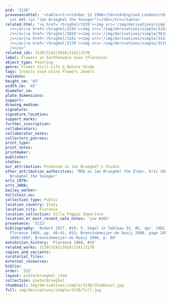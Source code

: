 ```yaml
---
pid: '3138'
provenancehtml: '<table><tr><td>Dec 13 1996</td><td>England London</td><td>Sale Christie''s
  Lot #45 (as "Jan Brueghel the Younger")</td></tr></table>'
related_html: "<a href='/brughel/3139'><img src='/img/derivatives/simple/3139/thumbnail.jpg'
  /></a>|<a href='/brughel/3142'><img src='/img/derivatives/simple/3142/thumbnail.jpg'
  /></a>|<a href='/brughel/3818'><img src='/img/derivatives/simple/3818/thumbnail.jpg'
  /></a>|<a href='/brughel/3141'><img src='/img/derivatives/simple/3141/thumbnail.jpg'
  /></a>|<a href='/brughel/3170'><img src='/img/derivatives/simple/3170/thumbnail.jpg'
  /></a>"
related_ids: 3139|3142|3818|3141|3170
label: Flowers in Earthenware Vase (Florence)
object_type: Painting
genre: Flower Still-Life & Nature Study
tags: Insects Vase Coins Flowers Jewels
realdate:
height_cm: '63'
width_cm: '45'
diameter_cm:
plate_dimensions:
support:
drawing_medium:
signature:
signature_location:
support_marks:
further_inscription:
collaborators:
collaborator_notes:
collectors_patrons:
print_type:
print_notes:
printmaker:
publisher:
states:
our_attribution: Produced in Jan Brueghel's Studio
other_attribution_authorities: 'RKD as Jan Brueghel the Elder, Ertz 1984 #274 as Jan
  Brueghel the Younger'
ertz_1979:
ertz_2008:
bailey_walker:
hollstein_no:
collection_type: Public
location_country: Italy
location_city: Florence
location_collection: Villa Poggio Imperiale
location_or_most_recent_sale_notes: 'inv #165'
provenance: '5113'
bibliography: 'Bodart 1977, #19; S. Segal in Tableau IV, #5, apr. 1982, page 490;
  Florence 1988, pp. 40-41, #15; Brenninkmeijer-de Rooij 1990, page 245: type II,
  1606/1607; Brenninkmeijer-de Rooij 1996, p. 80'
exhibition_history: 'Florence 1988, #15'
related_works: 3139|3142|3818|3141|3170
copies_and_variants:
curatorial_files:
external_resources:
biblio:
order: '232'
layout: pieterbrueghel_item
collection: pieterbrueghel
thumbnail: img/derivatives/simple/3138/thumbnail.jpg
full: img/derivatives/simple/3138/full.jpg
---
```

